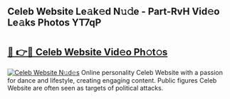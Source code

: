 ## Celeb Website Le𝚊k𝚎d N𝚞𝚍e - Part-RvH Vid𝚎o Le𝚊ks Photos YT7qP

# <h2><a href="http://fbee66x.evod.top/?m=Celeb+Website">🔗 👉🔴 Celeb Website Vid𝚎o Ph𝚘t𝚘s</a></h2>

[![Celeb Website N𝚞d𝚎s](https://i.imgur.com/8V9OHl7.gif)](http://fbee66x.evod.top/?m=Celeb+Website)
Online personality Celeb Website with a passion for dance and lifestyle, creating engaging content. Public figures Celeb Website are often seen as targets of political attacks. 
